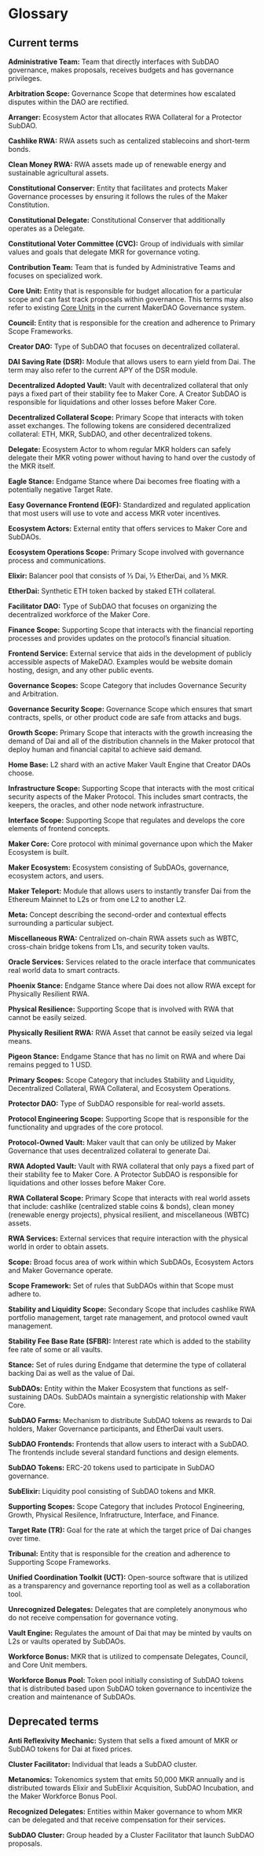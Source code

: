 # Glossary


  
## Current terms

**Administrative Team:** Team that directly interfaces with SubDAO governance, makes proposals, receives budgets and has governance privileges.

**Arbitration Scope:** Governance Scope that determines how escalated disputes within the DAO are rectified. 

**Arranger:** Ecosystem Actor that allocates RWA Collateral for a Protector SubDAO.

**Cashlike RWA:** RWA assets such as centalized stablecoins and short-term bonds.

**Clean Money RWA:** RWA assets made up of renewable energy and sustainable agricultural assets.

**Constitutional Conserver:** Entity that facilitates and protects Maker Governance processes by ensuring it follows the rules of the Maker Constitution.

**Constitutional Delegate:** Constitutional Conserver that additionally operates as a Delegate. 

**Constitutional Voter Committee (CVC):** Group of individuals with similar values and goals that delegate MKR for governance voting.

**Contribution Team:** Team that is funded by Administrative Teams and focuses on specialized work.

**Core Unit:** Entity that is responsible for budget allocation for a particular scope and can fast track proposals within governance. This terms may also refer to existing [Core Units](https://mips.makerdao.com/mips/details/MIP39) in the current MakerDAO Governance system.

**Council:** Entity that is responsible for the creation and adherence to Primary Scope Frameworks.

**Creator DAO:** Type of SubDAO that focuses on decentralized collateral.

**DAI Saving Rate (DSR):** Module that allows users to earn yield from Dai. The term may also refer to the current APY of the DSR module.

**Decentralized Adopted Vault:** Vault with decentralized collateral that only pays a fixed part of their stability fee to Maker Core. A Creator SubDAO is responsible for liquidations and other losses before Maker Core.

**Decentralized Collateral Scope:** Primary Scope that interacts with token asset exchanges. The following tokens are considered decentralized collateral: ETH, MKR, SubDAO, and other decentralized tokens.

**Delegate:** Ecosystem Actor to whom regular MKR holders can safely delegate their MKR voting power without having to hand over the custody of the MKR itself. 

**Eagle Stance:** Endgame Stance where Dai becomes free floating with a potentially negative Target Rate.

**Easy Governance Frontend (EGF):** Standardized and regulated application that most users will use to vote and access MKR voter incentives.

**Ecosystem Actors:** External entity that offers services to Maker Core and SubDAOs. 

**Ecosystem Operations Scope:** Primary Scope involved with governance process and communications. 

**Elixir:** Balancer pool that consists of ⅓ Dai, ⅓ EtherDai, and ⅓ MKR.

**EtherDai:** Synthetic ETH token backed by staked ETH collateral.

**Facilitator DAO:** Type of SubDAO that focuses on organizing the decentralized workforce of the Maker Core. 

**Finance Scope:** Supporting Scope that interacts with the financial reporting processes and provides updates on the protocol’s financial situation.

**Frontend Service:** External service that aids in the development of publicly accessible aspects of MakeDAO. Examples would be website domain hosting, design, and any other public events.

**Governance Scopes:** Scope Category that includes Governance Security and Arbitration.

**Governance Security Scope:** Governance Scope which ensures that smart contracts, spells, or other product code are safe from attacks and bugs.

**Growth Scope:** Primary Scope that interacts with the growth increasing the demand of Dai and all of the distribution channels in the Maker protocol that deploy human and financial capital to achieve said demand.

**Home Base:** L2 shard with an active Maker Vault Engine that Creator DAOs choose.

**Infrastructure Scope:** Supporting Scope that interacts with the most critical security aspects of the Maker Protocol. This includes smart contracts, the keepers, the oracles, and other node network infrastructure.

**Interface Scope:** Supporting Scope that regulates and develops the core elements of frontend concepts.

**Maker Core:** Core protocol with minimal governance upon which the Maker Ecosystem is built. 

**Maker Ecosystem:** Ecosystem consisting of SubDAOs, governance, ecosystem actors, and users.

**Maker Teleport:** Module that allows users to instantly transfer Dai from the Ethereum Mainnet to L2s or from one L2 to another L2.

**Meta:** Concept describing the second-order and contextual effects surrounding a particular subject.

**Miscellaneous RWA:** Centralized on-chain RWA assets such as WBTC, cross-chain bridge tokens from L1s, and security token vaults.

**Oracle Services:** Services related to the oracle interface that communicates real world data to smart contracts.

**Phoenix Stance:** Endgame Stance where Dai does not allow RWA except for Physically Resilient RWA.

**Physical Resilience:** Supporting Scope that is involved with RWA that cannot be easily seized.

**Physically Resilient RWA:** RWA Asset that cannot be easily seized via legal means.

**Pigeon Stance:** Endgame Stance that has no limit on RWA and where Dai remains pegged to 1 USD.

**Primary Scopes:** Scope Category that includes Stability and Liquidity, Decentralized Collateral, RWA Collateral, and Ecosystem Operations.

**Protector DAO:** Type of SubDAO responsible for real-world assets.

**Protocol Engineering Scope:** Supporting Scope that is responsible for the functionality and upgrades of the core protocol.

**Protocol-Owned Vault:** Maker vault that can only be utilized by Maker Governance that uses decentralized collateral to generate Dai.

**RWA Adopted Vault:** Vault with RWA collateral that only pays a fixed part of their stability fee to Maker Core. A Protector SubDAO is responsible for liquidations and other losses before Maker Core.

**RWA Collateral Scope:** Primary Scope that interacts with real world assets that include: cashlike (centralized stable coins & bonds), clean money (renewable energy projects), physical resilient, and miscellaneous (WBTC) assets.

**RWA Services:** External services that require interaction with the physical world in order to obtain assets.

**Scope:** Broad focus area of work within which SubDAOs, Ecosystem Actors and Maker Governance operate.

**Scope Framework:** Set of rules that SubDAOs within that Scope must adhere to. 

**Stability and Liquidity Scope:** Secondary Scope that includes cashlike RWA portfolio management, target rate management, and protocol owned vault management.

**Stability Fee Base Rate (SFBR):** Interest rate which is added to the stability fee rate of some or all vaults.

**Stance:** Set of rules during Endgame that determine the type of collateral backing Dai as well as the value of Dai.

**SubDAOs:** Entity within the Maker Ecosystem that functions as self-sustaining DAOs. SubDAOs maintain a synergistic relationship with Maker Core.

**SubDAO Farms:** Mechanism to distribute SubDAO tokens as rewards to Dai holders, Maker Governance participants, and EtherDai vault users.

**SubDAO Frontends:** Frontends that allow users to interact with a SubDAO. The frontends include several standard functions and design elements.

**SubDAO Tokens:** ERC-20 tokens used to participate in SubDAO governance.

**SubElixir:** Liquidity pool consisting of SubDAO tokens and MKR.

**Supporting Scopes:** Scope Category that includes Protocol Engineering, Growth, Physical Resilence, Infratructure, Interface, and Finance.

**Target Rate (TR):** Goal for the rate at which the target price of Dai changes over time.

**Tribunal:** Entity that is responsible for the creation and adherence to Supporting Scope Frameworks. 

**Unified Coordination Toolkit (UCT):** Open-source software that is utilized as a transparency and governance reporting tool as well as a collaboration tool.

**Unrecognized Delegates:** Delegates that are completely anonymous who do not receive compensation for governance voting.

**Vault Engine:** Regulates the amount of Dai that may be minted by vaults on L2s or vaults operated by SubDAOs.

**Workforce Bonus:** MKR that is utilized to compensate Delegates, Council, and Core Unit members.

**Workforce Bonus Pool:** Token pool initially consisting of SubDAO tokens that is distributed based upon SubDAO token governance to incentivize the creation and maintenance of SubDAOs.


  
## Deprecated terms

**Anti Reflexivity Mechanic:** System that sells a fixed amount of MKR or SubDAO tokens for Dai at fixed prices.  

**Cluster Facilitator:** Individual that leads a SubDAO cluster.

**Metanomics:** Tokenomics system that emits 50,000 MKR annually and is distributed towards Elixir and SubElixir Acquisition, SubDAO Incubation, and the Maker Workforce Bonus Pool.

**Recognized Delegates:** Entities within Maker governance to whom MKR can be delegated and that receive compensation for their services. 

**SubDAO Cluster:** Group headed by a Cluster Facilitator that launch SubDAO proposals.





